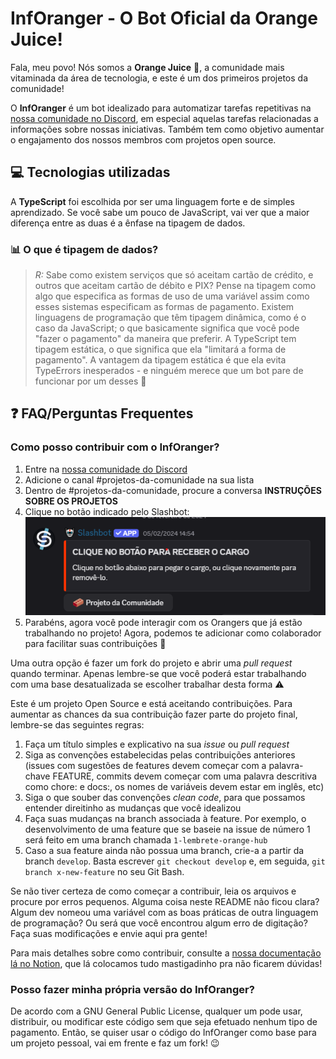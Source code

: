 # InfOranger - O Bot Oficial da Orange Juice!

Fala, meu povo! Nós somos a **Orange Juice** 🍊, a comunidade mais vitaminada da área de tecnologia, e este é um dos primeiros projetos da comunidade!

O **InfOranger** é um bot idealizado para automatizar tarefas repetitivas na [nossa comunidade no Discord](https://discord.gg/WGgfYEwvzn), em especial aquelas tarefas relacionadas a informações sobre nossas iniciativas. Também tem como objetivo aumentar o engajamento dos nossos membros com projetos open source. 

## 💻 Tecnologias utilizadas
A **TypeScript** foi escolhida por ser uma linguagem forte e de simples aprendizado. Se você sabe um pouco de JavaScript, vai ver que a maior diferença entre as duas é a ênfase na tipagem de dados.

### 📊 O que é tipagem de dados?
> *R:* Sabe como existem serviços que só aceitam cartão de crédito, e outros que aceitam cartão de débito e PIX? Pense na tipagem como algo que especifica as formas de uso de uma variável assim como esses sistemas especificam as formas de pagamento. 
> Existem linguagens de programação que têm tipagem dinâmica, como é o caso da JavaScript; o que basicamente significa que você pode "fazer o pagamento" da maneira que preferir. A TypeScript tem tipagem estática, o que significa que ela "limitará a forma de pagamento". A vantagem da tipagem estática é que ela evita TypeErrors inesperados - e ninguém merece que um bot pare de funcionar por um desses 👀

## ❓ FAQ/Perguntas Frequentes
### Como posso contribuir com o InfOranger?
1. Entre na [nossa comunidade do Discord](https://discord.gg/WGgfYEwvzn)
2. Adicione o canal #projetos-da-comunidade na sua lista
3. Dentro de #projetos-da-comunidade, procure a conversa **INSTRUÇÕES SOBRE OS PROJETOS**
4. Clique no botão indicado pelo Slashbot: <img src="./docs/img/print-projetos-da-comunidade.png" alt="Print de uma mensagem do Slashbot, com os dizeres: 'Clique no botão para receber o cargo. Clique no botão abaixo para pegar o cargo, ou clique novamente para removê-lo'.">
5. Parabéns, agora você pode interagir com os Orangers que já estão trabalhando no projeto! Agora, podemos te adicionar como colaborador para facilitar suas contribuições 🎉

Uma outra opção é fazer um fork do projeto e abrir uma *pull request* quando terminar. Apenas lembre-se que você poderá estar trabalhando com uma base desatualizada se escolher trabalhar desta forma ⚠️

Este é um projeto Open Source e está aceitando contribuições. Para aumentar as chances da sua contribuição fazer parte do projeto final, lembre-se das seguintes regras:
1. Faça um título simples e explicativo na sua *issue* ou *pull request*
2. Siga as convenções estabelecidas pelas contribuições anteriores (issues com sugestões de features devem começar com a palavra-chave FEATURE, commits devem começar com uma palavra descritiva como chore: e docs:, os nomes de variáveis devem estar em inglês, etc)
3. Siga o que souber das convenções *clean code*, para que possamos entender direitinho as mudanças que você idealizou
4. Faça suas mudanças na branch associada à feature. Por exemplo, o desenvolvimento de uma feature que se baseie na issue de número 1 será feito em uma branch chamada ``1-lembrete-orange-hub``
5. Caso a sua feature ainda não possua uma branch, crie-a a partir da branch ``develop``. Basta escrever ``git checkout develop`` e, em seguida, ``git branch x-new-feature`` no seu Git Bash.

Se não tiver certeza de como começar a contribuir, leia os arquivos e procure por erros pequenos. Alguma coisa neste README não ficou clara? Algum dev nomeou uma variável com as boas práticas de outra linguagem de programação? Ou será que você encontrou algum erro de digitação? Faça suas modificações e envie aqui pra gente!

Para mais detalhes sobre como contribuir, consulte a [nossa documentação lá no Notion](https://sucodelarangela.notion.site/Guia-InfOranger-Bot-Oficial-da-Orange-Juice-Tech-16d59ee68f3a805491abf27421057bdf), que lá colocamos tudo mastigadinho pra não ficarem dúvidas!

### Posso fazer minha própria versão do InfOranger?
De acordo com a GNU General Public License, qualquer um pode usar, distribuir, ou modificar este código sem que seja efetuado nenhum tipo de pagamento. Então, se quiser usar o código do InfOranger como base para um projeto pessoal, vai em frente e faz um fork! 😉